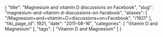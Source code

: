 {
    "title": "Magnesium and vitamin D discussions on Facebook",
    "slug": "magnesium-and-vitamin-d-discussions-on-facebook",
    "aliases": [
        "/Magnesium+and+vitamin+D+discussions+on+Facebook",
        "/1921"
    ],
    "tiki_page_id": 1921,
    "date": "2011-08-16",
    "categories": [
        "Vitamin D and Magnesium"
    ],
    "tags": [
        "Vitamin D and Magnesium"
    ]
}